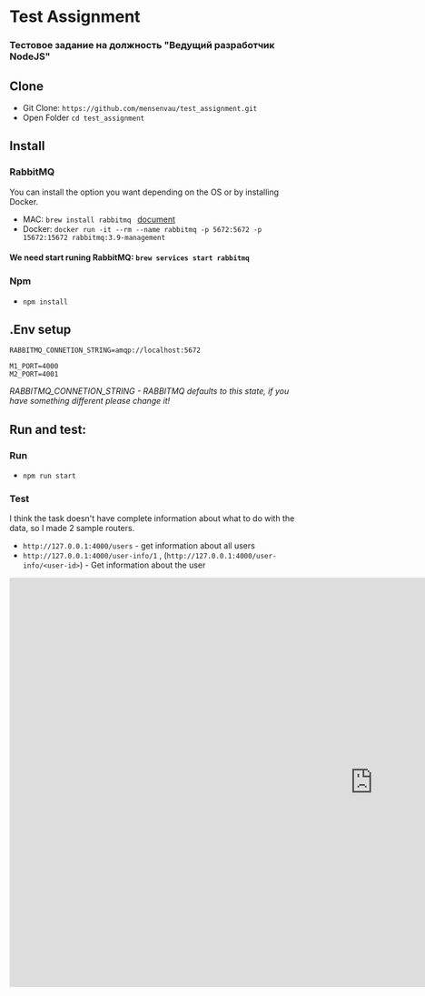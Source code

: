 # Test Assignment

### Тестовое задание на должность "Ведущий разработчик NodeJS"

## Clone

- Git Clone: `https://github.com/mensenvau/test_assignment.git`
- Open Folder `cd test_assignment`

## Install

### RabbitMQ

You can install the option you want depending on the OS or by installing Docker.

- MAC: `brew install rabbitmq ` [document](https://www.rabbitmq.com/install-homebrew.html)
- Docker: `docker run -it --rm --name rabbitmq -p 5672:5672 -p 15672:15672 rabbitmq:3.9-management`

#### We need start runing RabbitMQ: `brew services start rabbitmq `

### Npm

- `npm install`

## .Env setup

```
RABBITMQ_CONNETION_STRING=amqp://localhost:5672

M1_PORT=4000
M2_PORT=4001
```

_RABBITMQ_CONNETION_STRING - RABBITMQ defaults to this state, if you have something different please change it!_

## Run and test:

### Run

- `npm run start `

### Test

I think the task doesn't have complete information about what to do with the data, so I made 2 sample routers.

- `http://127.0.0.1:4000/users` - get information about all users
- `http://127.0.0.1:4000/user-info/1` , (`http://127.0.0.1:4000/user-info/<user-id>`) - Get information about the user

<iframe width="1280" height="720" src="https://www.youtube.com/embed/dxFIbruhVAA" title="Test Assignment" frameborder="0" allow="accelerometer; autoplay; clipboard-write; encrypted-media; gyroscope; picture-in-picture; web-share" allowfullscreen></iframe>
